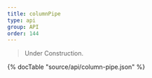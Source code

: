 ```yaml
---
title: columnPipe
type: api
group: API
order: 144
---
```

> Under Construction.

{% docTable "source/api/column-pipe.json" %}


